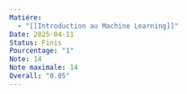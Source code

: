 ```yaml
---
Matiére:
  - "[[Introduction au Machine Learning]]"
Date: 2025-04-11
Status: Finis
Pourcentage: "1"
Note: 14
Note maximale: 14
Overall: "0.05"
---
```

